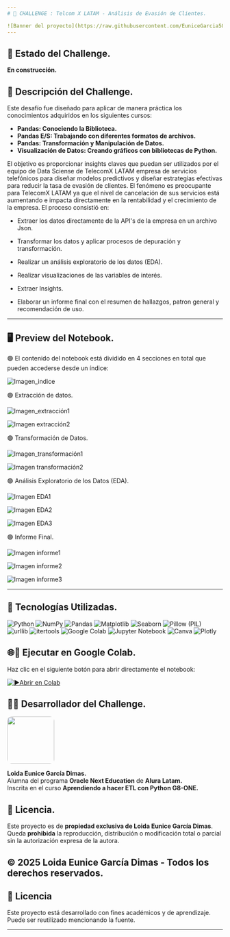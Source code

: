 ```yaml
---
# 📒 CHALLENGE : Telcom X LATAM - Análisis de Evasión de Clientes.

![Banner del proyecto](https://raw.githubusercontent.com/EuniceGarcia503/Challenge2_TelecomX_LATAM/refs/heads/main/Imagenes_TELECOMX_LATAM/banner1TelecomX_readme.png)
---
```

## 🚧 Estado del Challenge. 
**En construcción.**  

## 📌 Descripción del Challenge.
Este desafío fue diseñado para aplicar de manera práctica los conocimientos adquiridos en los siguientes cursos:  
- **Pandas: Conociendo la Biblioteca.**  
- **Pandas E/S: Trabajando con diferentes formatos de archivos.**  
- **Pandas: Transformación y Manipulación de Datos.**
- **Visualización de Datos: Creando gráficos con bibliotecas de Python.** 

El objetivo es proporcionar insights claves que puedan ser utilizados por el equipo de Data Sciense de TelecomX LATAM empresa de servicios telefónicos para diseñar
modelos predictivos y diseñar estrategias efectivas para reducir la tasa de evasión de clientes.
El fenómeno es preocupante para TelecomX LATAM ya que el nivel de cancelación de sus servicios está aumentando e impacta directamente en la rentabilidad y el crecimiento de la empresa.
El proceso consistió en:

- Extraer los datos directamente de la API's de la empresa en un archivo Json.

- Transformar los datos y aplicar procesos de depuración y transformación.

- Realizar un análisis exploratorio de los datos (EDA).

- Realizar visualizaciones de las variables de interés.

- Extraer Insights.

- Elaborar un informe final con el resumen de hallazgos, patron general y recomendación de uso.

---

## 🖥️ Preview del Notebook.

🟢 El contenido del notebook está dividido en 4 secciones en total que pueden accederse desde un índice:

![Imagen_indice]()

🟢 Extracción de datos.
  
![Imagen_extracción1]()

![Imagen extracción2]()

🟢 Transformación de Datos.

![Imagen_transformación1]()

![Imagen transformación2]()

🟢 Análisis Exploratorio de los Datos (EDA).

![Imagen EDA1]()

![Imagen EDA2]()

![Imagen EDA3]()

🟢 Informe Final.

![Imagen informe1]()

![Imagen informe2]()

![Imagen informe3]()


---


## 🧰 Tecnologías Utilizadas.

![Python](https://img.shields.io/badge/Python-3776AB?style=for-the-badge&logo=python&logoColor=fff)
![NumPy](https://img.shields.io/badge/NumPy-013243?style=for-the-badge&logo=numpy&logoColor=fff)
![Pandas](https://img.shields.io/badge/Pandas-150458?style=for-the-badge&logo=pandas&logoColor=fff)
![Matplotlib](https://img.shields.io/badge/Matplotlib-007ACC?style=for-the-badge&logo=matplotlib&logoColor=fff)
![Seaborn](https://img.shields.io/badge/Seaborn-76B900?style=for-the-badge&logoColor=fff)
![Pillow (PIL)](https://img.shields.io/badge/Pillow%20(PIL)-FF6F61?style=for-the-badge&logoColor=fff)
![urllib](https://img.shields.io/badge/urllib.request-006400?style=for-the-badge&logoColor=fff)
![itertools](https://img.shields.io/badge/itertools-4682B4?style=for-the-badge&logoColor=fff)
![Google Colab](https://img.shields.io/badge/Google%20Colab-F9AB00?style=for-the-badge&logo=google-colab&logoColor=000)
![Jupyter Notebook](https://img.shields.io/badge/Jupyter-FA0F00?style=for-the-badge&logo=jupyter&logoColor=fff)
![Canva](https://img.shields.io/badge/Canva-00C4CC?style=for-the-badge&logo=canva&logoColor=fff)
![Plotly](https://img.shields.io/badge/Plotly-5.x-3F4F75?logo=plotly&logoColor=white&style=flat)


## 🌐🔗 Ejecutar en Google Colab.

Haz clic en el siguiente botón para abrir directamente el notebook:

[![▶️Abrir en Colab](https://colab.research.google.com/assets/colab-badge.svg)](https://github.com/EuniceGarcia503/Challenge2_TelecomX_LATAM/blob/main/TelecomX_LATAM.ipynb)

## 👩‍💻 Desarrollador del Challenge.  

<img src="https://github.com/user-attachments/assets/f9a42f94-e38f-46c7-909b-41f080896356" width="110px" style="border-radius: 10px;">




**Loida Eunice García Dimas.**  
Alumna del programa **Oracle Next Education** de **Alura Latam.**  
Inscrita en el curso **Aprendiendo a hacer ETL con Python G8-ONE.**  

## 📜 Licencia.  
Este proyecto es de **propiedad exclusiva de Loida Eunice García Dimas**.  
Queda **prohibida** la reproducción, distribución o modificación total o parcial sin la autorización expresa de la autora.  

© 2025 Loida Eunice García Dimas - **Todos los derechos reservados**.  
---

## 📄 Licencia

Este proyecto está desarrollado con fines académicos y de aprendizaje. Puede ser reutilizado mencionando la fuente.

---
